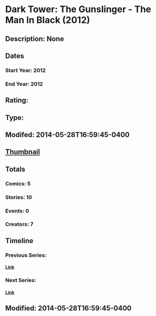 # Dark Tower: The Gunslinger - The Man In Black (2012)
## Description: None
## Dates
### Start Year: 2012
### End Year: 2012
## Rating: 
## Type: 
## Modifed: 2014-05-28T16:59:45-0400
## [Thumbnail](http://i.annihil.us/u/prod/marvel/i/mg/a/10/53864dffaf492.jpg)
## Totals
### Comics: 5
### Stories: 10
### Events: 0
### Creators: 7
## Timeline
### Previous Series: 
#### [Link]()
### Next Series: 
#### [Link]()
## Modified: 2014-05-28T16:59:45-0400